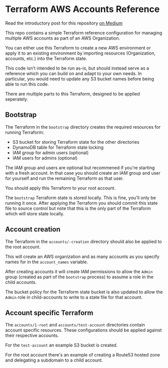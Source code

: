 # Terraform AWS Accounts Reference

Read the introductory post for this repository [on Medium](https://medium.com/@robbytaylor/how-i-manage-my-aws-accounts-with-terraform-f52c63dd2aa)

This repo contains a simple Terraform reference configuration for managing multiple AWS accounts as part of an AWS Organization.

You can either use this Terraform to create a new AWS environment or apply it to an existing environment by importing resources (Organization, accounts, etc.) into the Terraform state.


This code isn't intended to be run as-is, but should instead serve as a reference which you can build on and adapt to your own needs.
In particular, you would need to update any S3 bucket names before being able to run this code.

There are multiple parts to this Terraform, designed to be applied seperately.

## Bootstrap

The Terraform in the `bootstrap` directory creates the required resources for running Terraform:

* S3 bucket for storing Terraform state for the other directories
* DynamoDB table for Terraform state locking
* IAM group for admin users (optional)
* IAM users for admins (optional)

The IAM group and users are optional but recommened if you're starting with a fresh account.
In that case you should create an IAM group and user for yourself and run the remaining Terraform as that user.

You should apply this Terraform to your root account.

The `bootstrap` Terraform state is stored locally.
This is fine, you'll only be running it once.
After applying the Terraform you should commit this state file to source control but note that this is the only part of the Terraform which will store state locally.


## Account creation

The Terraform in the `accounts/-creation` directory should also be applied to the root account.

This will create an AWS organization and as many accounts as you specify names for in the `account_names` variable.

After creating accounts it will create IAM permissions to allow the `Admin` group (created as part of the `bootstrap` process)
to assume a role in the child accounts.

The bucket policy for the Terraform state bucket is also updated to allow the `Admin` role in child-accounts to write to a state file for that account.


## Account specific Terraform

The `accounts/1-root` and `accounts/test-account` directories contain account specific resources.
These configurations should be applied against their respective accounts.

For the `test-account` an example S3 bucket is created.

For the root account there's an example of creating a Route53 hosted zone and delegating a subdomain to a child account.
